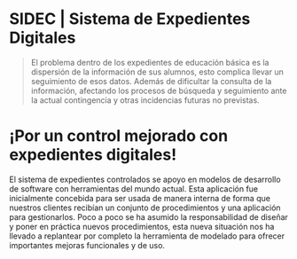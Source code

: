 # SIDEC | Sistema de Expedientes Digitales
> El problema dentro de los expedientes de educación básica es la dispersión 
> de la información de sus alumnos, esto complica llevar un seguimiento de esos datos. 
> Además de dificultar la consulta de la información, afectando los procesos 
> de búsqueda y seguimiento ante la actual contingencia y otras incidencias futuras no previstas.

# ¡Por un control mejorado con expedientes digitales!
El sistema de expedientes controlados se apoyo en modelos de desarrollo de software con herramientas del mundo actual. Esta aplicación fue inicialmente concebida para ser usada de manera interna de forma que nuestros clientes recibían un conjunto de procedimientos y una aplicación para gestionarlos. Poco a poco se ha asumido la responsabilidad de diseñar y poner en práctica nuevos procedimientos, esta nueva situación nos ha llevado a replantear por completo la herramienta de modelado para ofrecer importantes mejoras funcionales y de uso.
